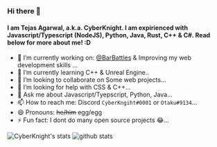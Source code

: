 ### Hi there 👋
#### I am Tejas Agarwal, a.k.a. CyberKnight. I am expirienced with Javascript/Typescript (NodeJS), Python, Java, Rust, C++ & C#. Read below for more about me! :D

- 🔭 I’m currently working on: [@BarBattles](https://top.gg/bot/709835308195250297) & Improving my web development skills ...
- 🌱 I’m currently learning C++ & Unreal Engine..
- 👯 I’m looking to collaborate on Some web projects...
- 🤔 I’m looking for help with CSS & C++...
- 💬 Ask me about Javascript/Tyepscript, Python, Java...
- 📫 How to reach me: Discord `CyberKngiht#0001` or `Otaku#9134`...
- 😄 Pronouns: ~~he/him~~ egg/egg
- ⚡ Fun fact: I dont do many open source projects 😂...

![CyberKnight's stats](https://github-readme-stats.vercel.app/api?username=CyberKnight007&show_icons=true&theme=radical)
![github stats](https://github-readme-stats.vercel.app/api/top-langs?username=CyberKnight007&count_private=true&show_icons=true&theme=radical)
